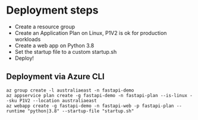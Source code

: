 # Deployment steps

- Create a resource group
- Create an Application Plan on Linux, P1V2 is ok for production workloads
- Create a web app on Python 3.8
- Set the startup file to a custom startup.sh
- Deploy!

## Deployment via Azure CLI

```console
az group create -l australiaeast -n fastapi-demo
az appservice plan create -g fastapi-demo -n fastapi-plan --is-linux --sku P1V2 --location australiaeast
az webapp create -g fastapi-demo -n fastapi-web -p fastapi-plan --runtime "python|3.8" --startup-file "startup.sh"
```
